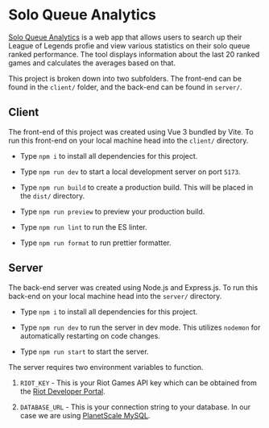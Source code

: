 # Solo Queue Analytics


[Solo Queue Analytics](https://solo-queue-analytics.netlify.app/) is a web app that allows users to search up their League of Legends profie and view various statistics on their solo queue ranked performance. The tool displays information about the last 20 ranked games and calculates the averages based on that.

This project is broken down into two subfolders. The front-end can be found in the `client/` folder, and the back-end can be found in `server/`.



## Client


The front-end of this project was created using Vue 3 bundled by Vite. To run this front-end on your local machine head into the `client/` directory. 


- Type `npm i` to install all dependencies for this project.

- Type `npm run dev` to start a local development server on port `5173`.

- Type `npm run build` to create a production build. This will be placed in the `dist/` directory.

- Type `npm run preview` to preview your production build.

- Type `npm run lint` to run the ES linter.

- Type `npm run format` to run prettier formatter.



## Server


The back-end server was created using Node.js and Express.js. To run this back-end on your local machine head into the `server/` directory. 


- Type `npm i` to install all dependencies for this project.

- Type `npm run dev` to run the server in dev mode. This utilizes `nodemon` for automatically restarting on code changes.

- Type `npm run start` to start the server.


The server requires two environment variables to function.


1. `RIOT_KEY` - This is your Riot Games API key which can be obtained from the [Riot Developer Portal](https://developer.riotgames.com/apis).

2. `DATABASE_URL` - This is your connection string to your database. In our case we are using [PlanetScale MySQL](https://planetscale.com/).